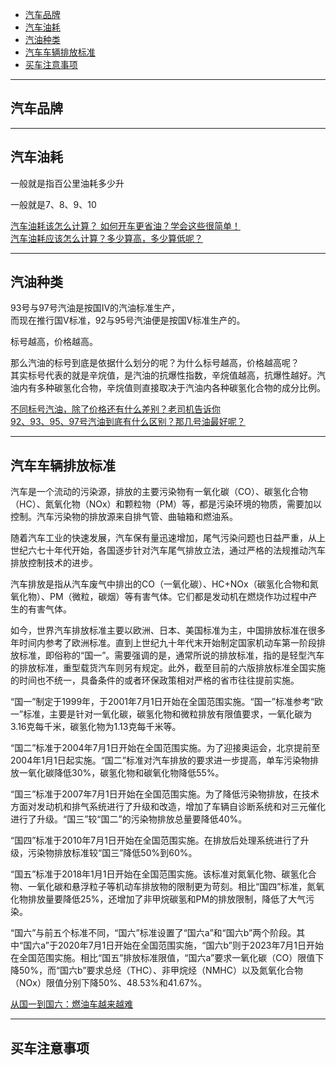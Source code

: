 - [汽车品牌](#汽车品牌)
- [汽车油耗](#汽车油耗)
- [汽油种类](#汽油种类)
- [汽车车辆排放标准](#汽车车辆排放标准)
- [买车注意事项](#买车注意事项)



---------------------------------------------------------------------------------------------------------------------

## 汽车品牌


---------------------------------------------------------------------------------------------------------------------

## 汽车油耗


一般就是指百公里油耗多少升

一般就是7、8、9、10


[汽车油耗该怎么计算？ 如何开车更省油？学会这些很简单！](https://zhuanlan.zhihu.com/p/51223977)  
[汽车油耗应该怎么计算？多少算高，多少算低呢？](https://www.zhihu.com/question/308780680)  
[]()  



---------------------------------------------------------------------------------------------------------------------

## 汽油种类


93号与97号汽油是按国IV的汽油标准生产，  
而现在推行国V标准，92与95号汽油便是按国V标准生产的。




标号越高，价格越高。

那么汽油的标号到底是依据什么划分的呢？为什么标号越高，价格越高呢？  
其实标号代表的就是辛烷值，是汽油的抗爆性指数，辛烷值越高，抗爆性越好。汽油内有多种碳氢化合物，辛烷值则直接取决于汽油内各种碳氢化合物的成分比例。






[不同标号汽油，除了价格还有什么差别？老司机告诉你](http://www.syb.cas.cn/kxpj_160542/kpwz/201911/t20191126_5443053.html)  
[92、93、95、97号汽油到底有什么区别？那几号油最好呢？](https://zhuanlan.zhihu.com/p/38549799)  




---------------------------------------------------------------------------------------------------------------------

## 汽车车辆排放标准

汽车是一个流动的污染源，排放的主要污染物有一氧化碳（CO）、碳氢化合物（HC）、氮氧化物（NOx）和颗粒物（PM）等，都是污染环境的物质，需要加以控制。汽车污染物的排放源来自排气管、曲轴箱和燃油系。






随着汽车工业的快速发展，汽车保有量迅速增加，尾气污染问题也日益严重，从上世纪六七十年代开始，各国逐步针对汽车尾气排放立法，通过严格的法规推动汽车排放控制技术的进步。

汽车排放是指从汽车废气中排出的CO（一氧化碳）、HC+NOx（碳氢化合物和氮氧化物）、PM（微粒，碳烟）等有害气体。它们都是发动机在燃烧作功过程中产生的有害气体。

如今，世界汽车排放标准主要以欧洲、日本、美国标准为主，中国排放标准在很多年时间内参考了欧洲标准。直到上世纪九十年代末开始制定国家机动车第一阶段排放标准，即俗称的“国一”。需要强调的是，通常所说的排放标准，指的是轻型汽车的排放标准，重型载货汽车则另有规定。此外，截至目前的六版排放标准全国实施的时间也不统一，具备条件的或者环保政策相对严格的省市往往提前实施。



“国一”制定于1999年，于2001年7月1日开始在全国范围实施。“国一”标准参考“欧一”标准，主要是针对一氧化碳，碳氢化物和微粒排放有限值要求，一氧化碳为3.16克每千米，碳氢化物为1.13克每千米等。

“国二”标准于2004年7月1日开始在全国范围实施。为了迎接奥运会，北京提前至2004年1月1日起实施。“国二”标准对汽车排放的要求进一步提高，单车污染物排放一氧化碳降低30%，碳氢化物和碳氧化物降低55%。

“国三”标准于2007年7月1日开始在全国范围实施。为了降低污染物排放，在技术方面对发动机和排气系统进行了升级和改造，增加了车辆自诊断系统和对三元催化进行了升级。“国三”较“国二”的污染物排放总量要降低40%。

“国四”标准于2010年7月1日开始在全国范围实施。在排放后处理系统进行了升级，污染物排放标准较“国三”降低50%到60%。

“国五”标准于2018年1月1日开始在全国范围实施。该标准对氮氧化物、碳氢化合物、一氧化碳和悬浮粒子等机动车排放物的限制更为苛刻。相比“国四”标准，氮氧化物排放量要降低25%，还增加了非甲烷碳氢和PM的排放限制，降低了大气污染。

“国六”与前五个标准不同，“国六”标准设置了“国六a”和“国六b”两个阶段。其中“国六a”于2020年7月1日开始在全国范围实施，“国六b”则于2023年7月1日开始在全国范围实施。相比“国五”排放标准限值，“国六a”要求一氧化碳（CO）限值下降50%，而“国六b”要求总烃（THC）、非甲烷烃（NMHC）以及氮氧化合物（NOx）限值分别下降50%、48.53%和41.67%。



[从国一到国六：燃油车越来越难](https://finance.sina.com.cn/chanjing/cyxw/2020-07-03/doc-iirczymm0373414.shtml)  


---------------------------------------------------------------------------------------------------------------------

## 买车注意事项





